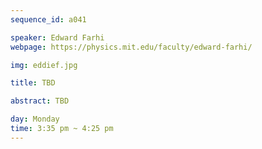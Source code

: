 ```yaml
---
sequence_id: a041

speaker: Edward Farhi
webpage: https://physics.mit.edu/faculty/edward-farhi/

img: eddief.jpg

title: TBD

abstract: TBD

day: Monday
time: 3:35 pm ~ 4:25 pm
---
```

